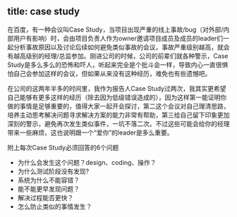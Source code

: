 title: case study
---
在百度，有一种会议叫Case Study，当项目出现严重的线上事故/bug（对外部/内部用户有影响）时，会由项目负责人作为owner邀请项目成员及成员的leader们一起分析事故原因以及讨论后续如何避免类似事故的会议，事故严重级别越高，就会有越高级别的经理/总监参加。刚进公司的时候，公司的前辈们就各种警示，Case Study是多么多么的恐怖和吓人，听起来完全是个批斗会一样，导致内心一直很惧怕自己会参加这样的会议，但如果从来没有这种经历，难免也有些遗憾吧。

在公司的这两年半多的时间里，我作为报告人Case Study过两次，我其实更希望自己能够有更多这样的经历（除去因为低级错误造成的），因为这样第一能证明你做的事情是足够重要的，值得大家一起开会探讨，第二这个会议对自己理清思路，培养主动思考解决问题寻求解决方案的能力非常有帮助，第三给自己留下印象更加深刻的警示，避免再次发生类似事件，一坑不落二次。不过这些可能会给你的经理带来一些麻烦，这也说明跟一个“爱你”的leader是多么重要。

附上每次Case Study必须回答的6个问题
+ 为什么会发生这个问题？design、coding、操作？
+ 为什么测试阶段没有发现?
+ 系统为什么不能容错？
+ 能不能更早发现问题？
+ 解决过程能否更快？
+ 怎么防止类似的事情发生？

